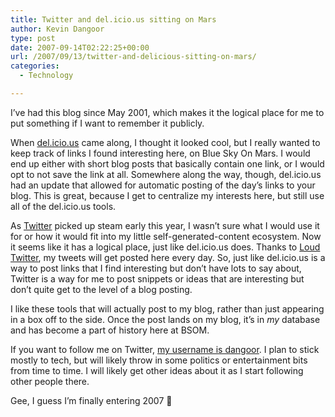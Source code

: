 ```yaml
---
title: Twitter and del.icio.us sitting on Mars
author: Kevin Dangoor
type: post
date: 2007-09-14T02:22:25+00:00
url: /2007/09/13/twitter-and-delicious-sitting-on-mars/
categories:
  - Technology

---
```

I&#8217;ve had this blog since May 2001, which makes it the logical place for me to put something if I want to remember it publicly.

When [del.icio.us][1] came along, I thought it looked cool, but I really wanted to keep track of links I found interesting here, on Blue Sky On Mars. I would end up either with short blog posts that basically contain one link, or I would opt to not save the link at all. Somewhere along the way, though, del.icio.us had an update that allowed for automatic posting of the day&#8217;s links to your blog. This is great, because I get to centralize my interests here, but still use all of the del.icio.us tools.

As [Twitter][2] picked up steam early this year, I wasn&#8217;t sure what I would use it for or how it would fit into my little self-generated-content ecosystem. Now it seems like it has a logical place, just like del.icio.us does. Thanks to [Loud Twitter][3], my tweets will get posted here every day. So, just like del.icio.us is a way to post links that I find interesting but don&#8217;t have lots to say about, Twitter is a way for me to post snippets or ideas that are interesting but don&#8217;t quite get to the level of a blog posting.

I like these tools that will actually post to my blog, rather than just appearing in a box off to the side. Once the post lands on my blog, it&#8217;s in _my_ database and has become a part of history here at BSOM.

If you want to follow me on Twitter, [my username is dangoor][4]. I plan to stick mostly to tech, but will likely throw in some politics or entertainment bits from time to time. I will likely get other ideas about it as I start following other people there.

Gee, I guess I&#8217;m finally entering 2007 🙂

 [1]: http://del.icio.us/
 [2]: http://twitter.com/
 [3]: http://loudtwitter.com/
 [4]: http://twitter.com/dangoor
